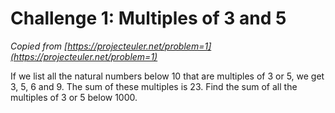 # Challenge 1: Multiples of 3 and 5 
*Copied from [https://projecteuler.net/problem=1](https://projecteuler.net/problem=1)*

If we list all the natural numbers below 10 that are multiples of 3 or 5, we get 3, 5, 6 and 9. The sum of these multiples is 23.
Find the sum of all the multiples of 3 or 5 below 1000.
